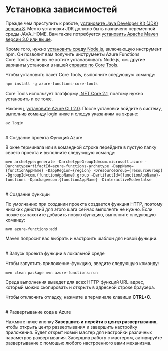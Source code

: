 # Установка зависимостей

Прежде чем приступить к работе, [установите Java Developer Kit (JDK) версии 8](https://go.microsoft.com/fwlink/?linkid=2016706). Место установки JDK должно быть назначено переменной среды JAVA\_HOME. Вам также потребуется [установить Apache Maven версии 3.0 или выше](https://go.microsoft.com/fwlink/?linkid=2016384).

Кроме того, нужно [установить среду Node.js](https://go.microsoft.com/fwlink/?linkid=2016195), включающую инструмент npm. Он позволит вам получить инструменты Azure Functions Core Tools. Если вы не хотите устанавливать Node.js, см. другие варианты установки в нашей [справке по Core Tools](https://go.microsoft.com/fwlink/?linkid=2016192).

Чтобы установить пакет Core Tools, выполните следующую команду:

``` npm install -g azure-functions-core-tools ```

Core Tools использует платформу [.NET Core 2.1](https://go.microsoft.com/fwlink/?linkid=2016373), поэтому нужно установить и ее тоже.

Наконец, [установите Azure CLI 2.0](https://go.microsoft.com/fwlink/?linkid=2016701). После установки войдите в систему, выполнив команду login ниже и следуя указаниям на экране:

``` az login ```

<br/>
# Создание проекта Функций Azure

В окне терминала или в командной строке перейдите в пустую папку своего проекта и выполните следующую команду:

``` mvn archetype:generate -DarchetypeGroupId=com.microsoft.azure -DarchetypeArtifactId=azure-functions-archetype -DappName={functionAppName} -DappRegion={region} -DresourceGroup={resourceGroup} -DgroupId=com.{functionAppName}.group -DartifactId={functionAppName}-functions -Dpackage=com.{functionAppName} -DinteractiveMode=false ```

<br/>
# Создание функции

По умолчанию при создании проекта создается функция HTTP, поэтому никаких действий для этого шага сейчас выполнять не нужно. Если позже вы захотите добавить новую функцию, выполните следующую команду:

``` mvn azure-functions:add ```

Maven попросит вас выбрать и настроить шаблон для новой функции.

<br/>
# Запуск проекта функции в локальной среде

Чтобы запустить приложение-функцию, введите следующую команду:

``` mvn clean package mvn azure-functions:run ```

Среда выполнения выведет для всех HTTP-функций URL-адрес, который можно скопировать и открыть в адресной строке браузера.

Чтобы отключить отладку, нажмите в терминале клавиши **CTRL+C**.

<br/>
# Развертывание кода в Azure

Нажмите ниже кнопку **Завершить и перейти в центр развертывания**, чтобы открыть центр развертывания и завершить настройку приложения. Будет открыт новый мастер для настройки различных параметров развертывания. Завершив работу с мастером, активируйте развертывание с помощью любого настроенного вами механизма.
